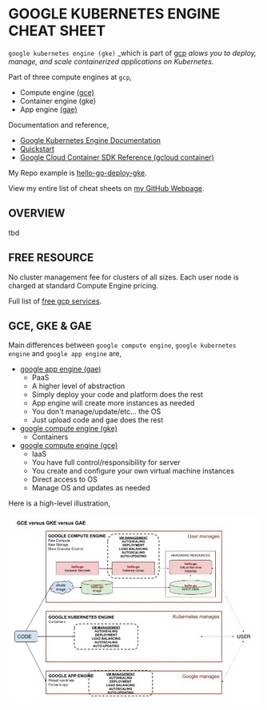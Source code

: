 # GOOGLE KUBERNETES ENGINE CHEAT SHEET

`google kubernetes engine (gke)` _which is part of
[gcp](https://github.com/JeffDeCola/my-cheat-sheets/tree/master/software/infrastructure-as-a-service/cloud-services-compute/google-cloud-platform-cheat-sheet)
_alows you to deploy, manage, and scale containerized applications on Kubernetes._

Part of three compute engines at `gcp`,

* Compute engine
  [(gce)](https://github.com/JeffDeCola/my-cheat-sheets/tree/master/software/infrastructure-as-a-service/cloud-services-compute/google-cloud-platform-cheat-sheet/google-compute-engine.md)
* Container engine (gke)
* App engine
  [(gae)](https://github.com/JeffDeCola/my-cheat-sheets/tree/master/software/infrastructure-as-a-service/cloud-services-compute/google-cloud-platform-cheat-sheet/google-app-engine.md)

Documentation and reference,

* [Google Kubernetes Engine Documentation](https://cloud.google.com/kubernetes-engine/docs/)
* [Quickstart](https://cloud.google.com/kubernetes-engine/docs/quickstart)
* [Google Cloud Container SDK Reference (gcloud container)](https://cloud.google.com/sdk/gcloud/reference/container/)

My Repo example is [hello-go-deploy-gke](https://github.com/JeffDeCola/hello-go-deploy-gke).

View my entire list of cheat sheets on
[my GitHub Webpage](https://jeffdecola.github.io/my-cheat-sheets/).

## OVERVIEW

tbd

## FREE RESOURCE

No cluster management fee for clusters of all sizes. Each user node is charged at
standard Compute Engine pricing.

Full list of [free gcp services](https://cloud.google.com/free/docs/gcp-free-tier).

## GCE, GKE & GAE

Main differences between `google compute engine`, `google kubernetes engine`
and `google app engine` are,

* [google app engine (gae)](https://github.com/JeffDeCola/my-cheat-sheets/tree/master/software/infrastructure-as-a-service/cloud-services-compute/google-cloud-platform-cheat-sheet/google-app-engine.md)
  * PaaS
  * A higher level of abstraction
  * Simply deploy your code and platform does the rest
  * App engine will create more instances as needed
  * You don't manage/update/etc... the OS
  * Just upload code and gae does the rest
* [google compute engine (gke)](https://github.com/JeffDeCola/my-cheat-sheets/tree/master/software/infrastructure-as-a-service/cloud-services-compute/google-cloud-platform-cheat-sheet/google-kubernetes-engine.md)
  * Containers
* [google compute engine (gce)](https://github.com/JeffDeCola/my-cheat-sheets/tree/master/software/infrastructure-as-a-service/cloud-services-compute/google-cloud-platform-cheat-sheet/google-compute-engine.md)
  * IaaS
  * You have full control/responsibility for server
  * You create and configure your own virtual machine instances
  * Direct access to OS
  * Manage OS and updates as needed

Here is a high-level illustration,

![IMAGE -  gce-vs-gke-vs-gae - IMAGE](../../../../docs/pics/gce-vs-gke-vs-gae.jpg)
